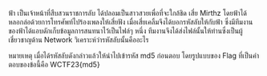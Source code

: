 ฟ้า เป็นเจ้าหน้าที่สืบสวนราชการลับ ได้ปลอมเป็นสาวสวยเพื่อที่จะใกล้ชิด เสี่ย Mirthz โดยฟ้าได้หลอกล่อด้วยการโทรศัพท์ไปร้องเพลงให้เสี่ยฟัง เมื่อเสี่ยเคลิ้มจึงได้บอกรหัสลับให้กับฟ้า ซึ่งมีทีมงานของฟ้าได้แอบดักเก็บข้อมูลการสนทนาไว้เป็นไฟล์ๆ หนึ่ง ทีมงานจึงได้ส่งไฟล์นั้นให้ท่านซึ่งเป็นผู้เชี่ยวชาญด้าน Network วิเคราะห์ว่ารหัสลับนั้นคืออะไร

หมายเหตุ เมื่อได้รหัสลับดังกล่าวแล้วให้นำไปเข้ารหัส md5 ก่อนตอบ โดยรูปแบบของ Flag ที่เป็นคำตอบของข้อนี้คือ WCTF23{md5}

